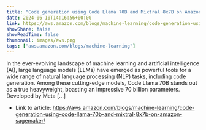 ```yaml
---
title: "Code generation using Code Llama 70B and Mixtral 8x7B on Amazon SageMaker"
date: 2024-06-10T14:16:56+00:00
link: https://aws.amazon.com/blogs/machine-learning/code-generation-using-code-llama-70b-and-mixtral-8x7b-on-amazon-sagemaker/
showShare: false
showReadTime: false
thumbnail: images/aws.png
tags: ["aws.amazon.com/blogs/machine-learning"]
---
```

In the ever-evolving landscape of machine learning and artificial intelligence (AI), large language models (LLMs) have emerged as powerful tools for a wide range of natural language processing (NLP) tasks, including code generation. Among these cutting-edge models, Code Llama 70B stands out as a true heavyweight, boasting an impressive 70 billion parameters. Developed by Meta […]

- Link to article: https://aws.amazon.com/blogs/machine-learning/code-generation-using-code-llama-70b-and-mixtral-8x7b-on-amazon-sagemaker/